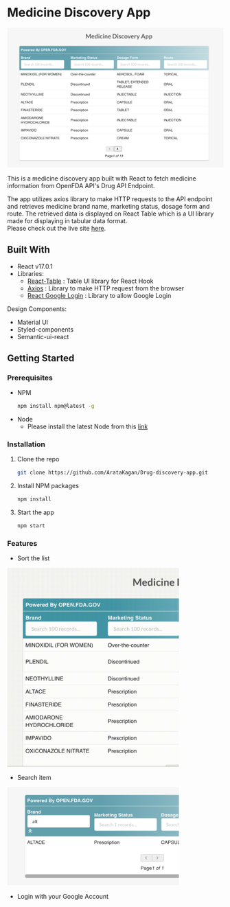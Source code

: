 # Medicine Discovery App

![alt text](https://github.com/ArataKagan/Drug-discovery-app/blob/main/Screen%20Shot%202021-02-09%20at%202.43.29%20PM.png) 

This is a medicine discovery app built with React to fetch medicine information from OpenFDA API's Drug API Endpoint. <br />

The app utilizes axios library to make HTTP requests to the API endpoint and retrieves medicine brand name, marketing status, dosage form and route. The retrieved data is displayed on React Table which is a UI library made for displaying in tabular data format. <br />
Please check out the live site [here](https://drug-checker-app.herokuapp.com/). 

## Built With

- React v17.0.1
- Libraries:
  - [React-Table](https://react-table.tanstack.com/) : Table UI library for React Hook 
  - [Axios](https://www.npmjs.com/package/axios) : Library to make HTTP request from the browser 
  - [React Google Login](https://www.npmjs.com/package/react-google-login) : Library to allow Google Login 

Design Components:
- Material UI
- Styled-components 
- Semantic-ui-react

<!-- GETTING STARTED -->
## Getting Started

### Prerequisites
* NPM
  ```sh
  npm install npm@latest -g
  ```
* Node 
  - Please install the latest Node from this [link](https://nodejs.org/en/) 

### Installation 

1. Clone the repo
   ```sh
   git clone https://github.com/ArataKagan/Drug-discovery-app.git
   ```
2. Install NPM packages
   ```sh
   npm install
   ```
3. Start the app
   ```sh
   npm start
   ```
<!-- FEATURES -->
### Features 

- Sort the list
<img src="https://github.com/ArataKagan/Drug-discovery-app/blob/main/Screen%20Recording%202021-02-09%20at%207.20.36%20PM.gif" width="400">

- Search item 
<img src="https://github.com/ArataKagan/Drug-discovery-app/blob/main/Screen%20Shot%202021-02-09%20at%207.26.19%20PM.png" width="400">

- Login with your Google Account 

 
